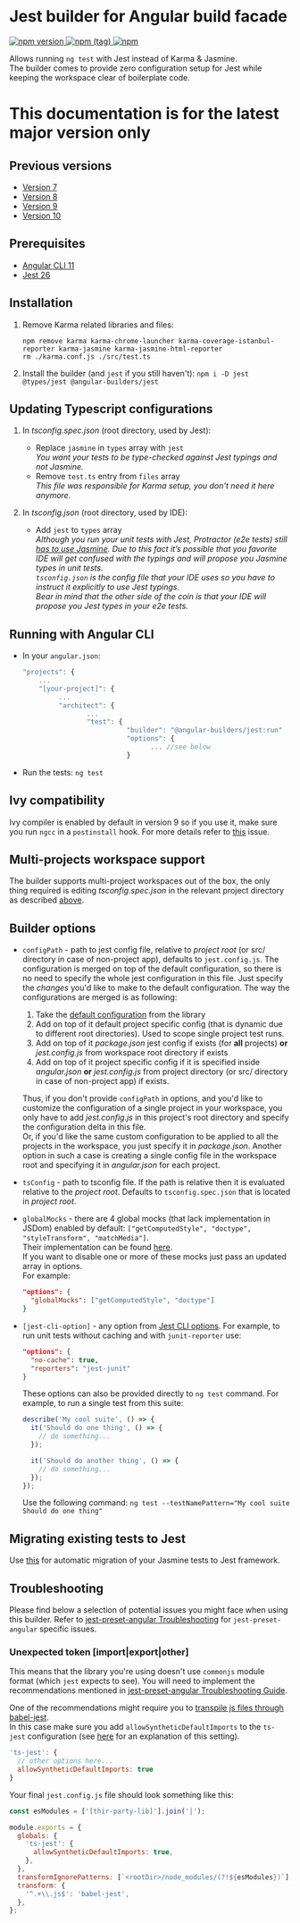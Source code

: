 # Jest builder for Angular build facade

[![npm version](https://img.shields.io/npm/v/@angular-builders/jest.svg) ![npm (tag)](https://img.shields.io/npm/v/@angular-builders/jest/next.svg) ![npm](https://img.shields.io/npm/dm/@angular-builders/jest.svg)](https://www.npmjs.com/package/@angular-builders/jest)

Allows running `ng test` with Jest instead of Karma & Jasmine.  
The builder comes to provide zero configuration setup for Jest while keeping the workspace clear of boilerplate code.

# This documentation is for the latest major version only

## Previous versions

- [Version 7](https://github.com/just-jeb/angular-builders/blob/7.x.x/packages/custom-webpack/README.md)
- [Version 8](https://github.com/just-jeb/angular-builders/blob/8.x.x/packages/custom-webpack/README.md)
- [Version 9](https://github.com/just-jeb/angular-builders/blob/9.x.x/packages/custom-webpack/README.md)
- [Version 10](https://github.com/just-jeb/angular-builders/blob/10.x.x/packages/custom-webpack/README.md)

## Prerequisites

- [Angular CLI 11](https://www.npmjs.com/package/@angular/cli)
- [Jest 26](https://www.npmjs.com/package/jest)

## Installation

1. Remove Karma related libraries and files:
   ```console
   npm remove karma karma-chrome-launcher karma-coverage-istanbul-reporter karma-jasmine karma-jasmine-html-reporter
   rm ./karma.conf.js ./src/test.ts
   ```
2. Install the builder (and `jest` if you still haven't): `npm i -D jest @types/jest @angular-builders/jest`

## Updating Typescript configurations

1. In _tsconfig.spec.json_ (root directory, used by Jest):

   - Replace `jasmine` in `types` array with `jest`  
     _You want your tests to be type-checked against Jest typings and not Jasmine._
   - Remove `test.ts` entry from `files` array  
     _This file was responsible for Karma setup, you don't need it here anymore._

2. In _tsconfig.json_ (root directory, used by IDE):
   - Add `jest` to `types` array  
      _Although you run your unit tests with Jest, Protractor (e2e tests) still [has to use Jasmine](https://github.com/angular/protractor/issues/3889). Due to this fact it’s possible that you favorite IDE will get confused with the typings and will propose you Jasmine types in unit tests.  
     `tsconfig.json` is the config file that your IDE uses so you have to instruct it explicitly to use Jest typings.  
      Bear in mind that the other side of the coin is that your IDE will propose you Jest types in your e2e tests._

## Running with Angular CLI

- In your `angular.json`:
  ```js
  "projects": {
      ...
      "[your-project]": {
           ...
           "architect": {
                  ...
                  "test": {
                            "builder": "@angular-builders/jest:run"
                            "options": {
                                  ... //see below
                            }
  ```
- Run the tests: `ng test`

## Ivy compatibility

Ivy compiler is enabled by default in version 9 so if you use it, make sure you run `ngcc` in a `postinstall` hook. For more details refer to [this](https://github.com/just-jeb/angular-builders/issues/679#issuecomment-587525674) issue.

## Multi-projects workspace support

The builder supports multi-project workspaces out of the box, the only thing required is editing _tsconfig.spec.json_ in the relevant project directory as described [above](#updating-typescript-configurations).

## Builder options

- `configPath` - path to jest config file, relative to _project root_ (or src/ directory in case of non-project app), defaults to `jest.config.js`.
  The configuration is merged on top of the default configuration, so there is no need to specify the whole jest configuration in this file. Just specify the _changes_ you'd like to make to the default configuration.
  The way the configurations are merged is as following:

  1.  Take the [default configuration](https://github.com/just-jeb/angular-builders/blob/master/packages/jest/src/jest-config/default-config.ts) from the library
  2.  Add on top of it default project specific config (that is dynamic due to different root directories). Used to scope single project test runs.
  3.  Add on top of it _package.json_ jest config if exists (for **all** projects)
      **or**
      _jest.config.js_ from workspace root directory if exists
  4.  Add on top of it project specific config if it is specified inside _angular.json_
      **or**
      _jest.config.js_ from project directory (or src/ directory in case of non-project app) if exists.

  Thus, if you don't provide `configPath` in options, and you'd like to customize the configuration of a single project in your workspace, you only have to add _jest.config.js_ in this project's root directory and specify the configuration delta in this file.  
  Or, if you'd like the same custom configuration to be applied to all the projects in the workspace, you just specify it in _package.json_. Another option in such a case is creating a single config file in the workspace root and specifying it in _angular.json_ for each project.

- `tsConfig` - path to tsconfig file. If the path is relative then it is evaluated relative to the _project root_. Defaults to `tsconfig.spec.json` that is located in _project root_.  
- `globalMocks` - there are 4 global mocks (that lack implementation in JSDom) enabled by default: 
  `["getComputedStyle", "doctype", "styleTransform", "matchMedia"]`.  
  Their implementation can be found [here](./src/global-mocks).  
  If you want to disable one or more of these mocks just pass an updated array in options.  
  For example:  
  ```json
  "options": {
    "globalMocks": ["getComputedStyle", "doctype"]
  }
  ```
- `[jest-cli-option]` - any option from [Jest CLI options](https://jestjs.io/docs/en/cli.html). For example, to run unit tests without caching and with `junit-reporter` use:

  ```json
  "options": {
    "no-cache": true,
    "reporters": "jest-junit"
  }
  ```

  These options can also be provided directly to `ng test` command. For example, to run a single test from this suite:

  ```js
  describe('My cool suite', () => {
    it('Should do one thing', () => {
      // do something...
    });

    it('Should do another thing', () => {
      // do something...
    });
  });
  ```

  Use the following command: `ng test --testNamePattern="My cool suite Should do one thing"`

## Migrating existing tests to Jest

Use [this](https://jestjs.io/docs/en/migration-guide) for automatic migration of your Jasmine tests to Jest framework.

## Troubleshooting

Please find below a selection of potential issues you might face when using this builder. Refer to [jest-preset-angular Troubleshooting](https://github.com/thymikee/jest-preset-angular) for `jest-preset-angular` specific issues.

### Unexpected token [import|export|other]

This means that the library you're using doesn't use `commonjs` module format (which `jest` expects to see). You will need to implement the recommendations mentioned in [jest-preset-angular Troubleshooting Guide](https://github.com/thymikee/jest-preset-angular#unexpected-token-importexportother).

One of the recommendations might require you to [transpile js files through babel-jest](https://github.com/thymikee/jest-preset-angular#transpile-js-files-through-babel-jest).  
In this case make sure you add `allowSyntheticDefaultImports` to the `ts-jest` configuration (see [here](https://github.com/7leads/ngx-cookie-service/issues/39) for an explanation of this setting).

```js
'ts-jest': {
  // other options here...
  allowSyntheticDefaultImports: true
}
```

Your final `jest.config.js` file should look something like this:

```js
const esModules = ['[thir-party-lib]'].join('|');

module.exports = {
  globals: {
    'ts-jest': {
      allowSyntheticDefaultImports: true,
    },
  },
  transformIgnorePatterns: [`<rootDir>/node_modules/(?!${esModules})`],
  transform: {
    '^.+\\.js$': 'babel-jest',
  },
};
```
